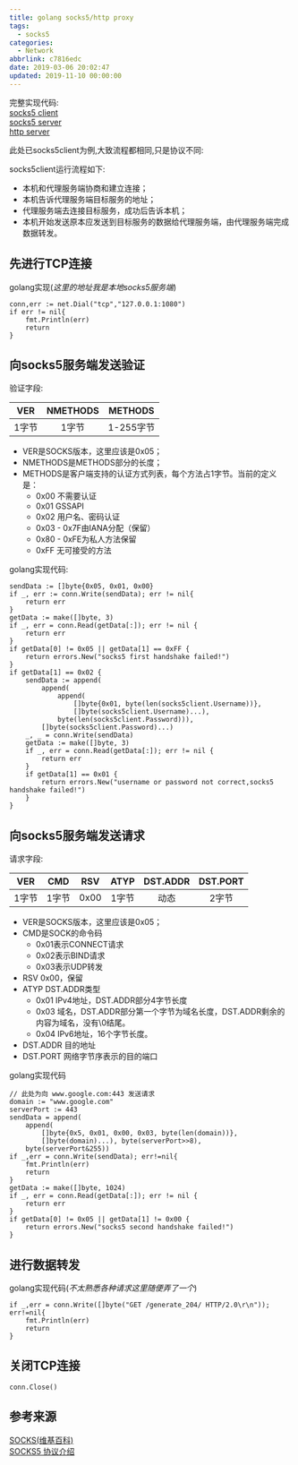 ```yaml
---
title: golang socks5/http proxy
tags:
  - socks5
categories:
  - Network
abbrlink: c7816edc
date: 2019-03-06 20:02:47
updated: 2019-11-10 00:00:00
---
```

完整实现代码:  
[socks5 client](https://github.com/Asutorufa/SsrMicroClient/blob/master/net/socks5client/socks5Client.go)   
[socks5 server](https://github.com/Asutorufa/SsrMicroClient/blob/master/net/socks5Server/socks5server.go)  
[http server](https://github.com/Asutorufa/SsrMicroClient/blob/master/net/httpserver/httpserver.go)  

此处已socks5client为例,大致流程都相同,只是协议不同:  

socks5client运行流程如下:

- 本机和代理服务端协商和建立连接；
- 本机告诉代理服务端目标服务的地址；
- 代理服务端去连接目标服务，成功后告诉本机；
- 本机开始发送原本应发送到目标服务的数据给代理服务端，由代理服务端完成数据转发。

## 先进行TCP连接

golang实现(_这里的地址我是本地socks5服务端_)

```golang
conn,err := net.Dial("tcp","127.0.0.1:1080")
if err != nil{
    fmt.Println(err)
    return
}
```

## 向socks5服务端发送验证

验证字段:

|VER|NMETHODS|METHODS|
|:-:|:-:|:-:|
|1字节|1字节|1-255字节|

- VER是SOCKS版本，这里应该是0x05； <!--more--> 
- NMETHODS是METHODS部分的长度；  
- METHODS是客户端支持的认证方式列表，每个方法占1字节。当前的定义是：  
  - 0x00 不需要认证
  - 0x01 GSSAPI
  - 0x02 用户名、密码认证
  - 0x03 - 0x7F由IANA分配（保留）
  - 0x80 - 0xFE为私人方法保留
  - 0xFF 无可接受的方法

golang实现代码:  

```golang
sendData := []byte{0x05, 0x01, 0x00}
if _, err := conn.Write(sendData); err != nil{
    return err
}
getData := make([]byte, 3)
if _, err = conn.Read(getData[:]); err != nil {
    return err
}
if getData[0] != 0x05 || getData[1] == 0xFF {
    return errors.New("socks5 first handshake failed!")
}
if getData[1] == 0x02 {
    sendData := append(
        append(
            append(
                []byte{0x01, byte(len(socks5client.Username))},
                []byte(socks5client.Username)...),
            byte(len(socks5client.Password))),
        []byte(socks5client.Password)...)
    _, _ = conn.Write(sendData)
    getData := make([]byte, 3)
    if _, err = conn.Read(getData[:]); err != nil {
        return err
    }
    if getData[1] == 0x01 {
        return errors.New("username or password not correct,socks5 handshake failed!")
    }
}
```

## 向socks5服务端发送请求

请求字段:

|VER|CMD|RSV|ATYP|DST.ADDR|DST.PORT|
|:-:|:-:|:-:|:-:|:-:|:-:|
|1字节|1字节|0x00|1字节|动态|2字节|

- VER是SOCKS版本，这里应该是0x05；
- CMD是SOCK的命令码
  - 0x01表示CONNECT请求
  - 0x02表示BIND请求
  - 0x03表示UDP转发
- RSV 0x00，保留
- ATYP DST.ADDR类型
  - 0x01 IPv4地址，DST.ADDR部分4字节长度
  - 0x03 域名，DST.ADDR部分第一个字节为域名长度，DST.ADDR剩余的内容为域名，没有\0结尾。
  - 0x04 IPv6地址，16个字节长度。
- DST.ADDR 目的地址
- DST.PORT 网络字节序表示的目的端口

golang实现代码

```golang
// 此处为向 www.google.com:443 发送请求
domain := "www.google.com"
serverPort := 443
sendData = append(
    append(
        []byte{0x5, 0x01, 0x00, 0x03, byte(len(domain))},
        []byte(domain)...), byte(serverPort>>8),
    byte(serverPort&255))
if _,err = conn.Write(sendData); err!=nil{
    fmt.Println(err)
    return
}
getData := make([]byte, 1024)
if _, err = conn.Read(getData[:]); err != nil {
    return err
}
if getData[0] != 0x05 || getData[1] != 0x00 {
    return errors.New("socks5 second handshake failed!")
}
```

## 进行数据转发

golang实现代码(_不太熟悉各种请求这里随便弄了一个_)

```golang
if _,err = conn.Write([]byte("GET /generate_204/ HTTP/2.0\r\n")); err!=nil{
    fmt.Println(err)
    return
}
```

## 关闭TCP连接

```golang
conn.Close()
```

## 参考来源  

[SOCKS(维基百科)](https://en.wikipedia.org/wiki/SOCKS)  
[SOCKS5 协议介绍](https://my.oschina.net/997155658/blog/1563154)  
